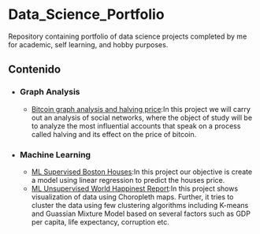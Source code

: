 # Data_Science_Portfolio
Repository containing portfolio of data science projects completed by me for academic, self learning, and hobby purposes.


## Contenido

- ### Graph Analysis

     - [Bitcoin graph analysis and halving price](https://github.com/ivansanchezrosa/Data_Science_Portfolio/blob/main/Graph%20Analysis/Halving%20y%20bitcoin/Halving%20y%20precio%20bitcoin.ipynb):In this project we will carry out an analysis of social networks, where the object of study will be to analyze the most influential accounts that speak on a process called halving and its effect on the price of bitcoin. 
     


- ### Machine Learning
   
     - [ML Supervised Boston Houses](https://github.com/ivansanchezrosa/Data_Science_Portfolio/blob/main/Machine%20Learning/Boston-Houses/ML_Boston_Houses_Prices.ipynb):In this project our objective is create a model using linear regression to predict the houses price. 
     - [ML Unsupervised World Happinest Report](https://github.com/ivansanchezrosa/Data_Science_Portfolio/blob/main/Machine%20Learning/World%20Happiness%20Report/Clustering%20World%20Happiness%20.ipynb):In this project shows visualization of data using Choropleth maps. Further, it tries to cluster the data using few clustering algorithms including K-means and Guassian Mixture Model based on several factors such as GDP per capita, life expectancy, corruption etc. 
